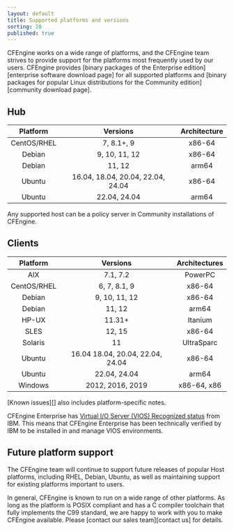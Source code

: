 ```yaml
---
layout: default
title: Supported platforms and versions
sorting: 20
published: true
---
```


CFEngine works on a wide range of platforms, and the CFEngine team strives to
provide support for the platforms most frequently used by our users. CFEngine
provides [binary packages of the Enterprise edition][enterprise software download page]
for all supported platforms and [binary packages for popular Linux distributions for the Community edition][community download page].

## Hub

| Platform    | Versions                          | Architecture |
|:-----------:|:---------------------------------:|:------------:|
| CentOS/RHEL | 7, 8.1+, 9                        | x86-64       |
| Debian      | 9, 10, 11, 12                     | x86-64       |
| Debian      | 11, 12                            | arm64        |
| Ubuntu      | 16.04, 18.04, 20.04, 22.04, 24.04 | x86-64       |
| Ubuntu      | 22.04, 24.04                      | arm64        |

Any supported host can be a policy server in Community installations of CFEngine.

## Clients

| Platform    | Versions                         | Architectures |
|:-----------:|:--------------------------------:|:-------------:|
| AIX         | 7.1, 7.2                         | PowerPC       |
| CentOS/RHEL | 6, 7, 8.1, 9                     | x86-64        |
| Debian      | 9, 10, 11, 12                    | x86-64        |
| Debian      | 11, 12                           | arm64         |
| HP-UX       | 11.31+                           | Itanium       |
| SLES        | 12, 15                           | x86-64        |
| Solaris     | 11                               | UltraSparc    |
| Ubuntu      | 16.04 18.04, 20.04, 22.04, 24.04 | x86-64        |
| Ubuntu      | 22.04, 24.04                     | arm64         |
| Windows     | 2012, 2016, 2019                 | x86-64, x86   |


[Known issues][] also includes platform-specific notes.


CFEngine Enterprise has [Virtual I/O Server (VIOS) Recognized status](http://www.ibm.com/partnerworld/gsd/solutiondetails.do?solution=48493) from IBM.
This means that CFEngine Enterprise has been technically verified by IBM
to be installed in and manage VIOS environments.

## Future platform support

The CFEngine team will continue to support future releases of popular Host
platforms, including RHEL, Debian, Ubuntu, as well as maintaining support for
existing platforms important to users.

In general, CFEngine is known to run on a wide range of other platforms. As long
as the platform is POSIX compliant and has a C compiler toolchain that fully
implements the C99 standard, we are happy to work with you to make CFEngine
available. Please [contact our sales team][contact us] for details.
